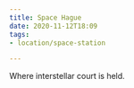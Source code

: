 ```yaml
---
title: Space Hague
date: 2020-11-12T18:09
tags:
- location/space-station

---
```


Where interstellar court is held.
